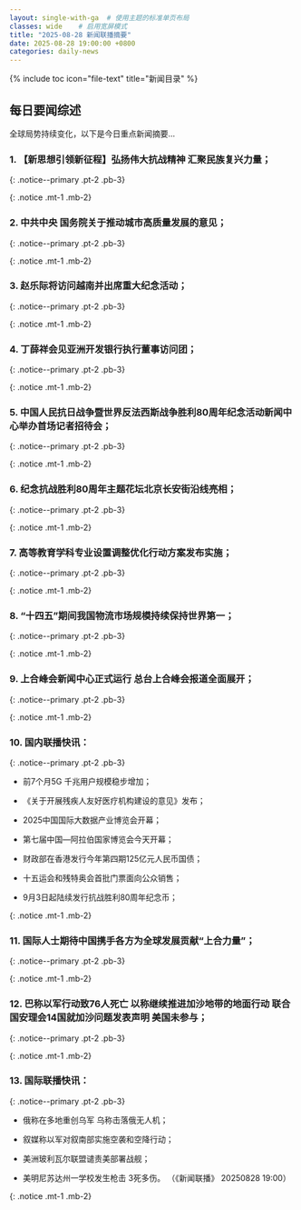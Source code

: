 ```yaml
---
layout: single-with-ga  # 使用主题的标准单页布局
classes: wide    # 启用宽屏模式
title: "2025-08-28 新闻联播摘要"
date: 2025-08-28 19:00:00 +0800
categories: daily-news
---
```


{% include toc icon="file-text" title="新闻目录" %}
   
## 每日要闻综述

全球局势持续变化，以下是今日重点新闻摘要...

### 1. 【新思想引领新征程】弘扬伟大抗战精神 汇聚民族复兴力量； 

{: .notice--primary .pt-2 .pb-3}

{: .notice .mt-1 .mb-2}

### 2. 中共中央 国务院关于推动城市高质量发展的意见； 

{: .notice--primary .pt-2 .pb-3}

{: .notice .mt-1 .mb-2}

### 3. 赵乐际将访问越南并出席重大纪念活动； 

{: .notice--primary .pt-2 .pb-3}

{: .notice .mt-1 .mb-2}

### 4. 丁薛祥会见亚洲开发银行执行董事访问团； 

{: .notice--primary .pt-2 .pb-3}

{: .notice .mt-1 .mb-2}

### 5. 中国人民抗日战争暨世界反法西斯战争胜利80周年纪念活动新闻中心举办首场记者招待会； 

{: .notice--primary .pt-2 .pb-3}

{: .notice .mt-1 .mb-2}

### 6. 纪念抗战胜利80周年主题花坛北京长安街沿线亮相； 

{: .notice--primary .pt-2 .pb-3}

{: .notice .mt-1 .mb-2}

### 7. 高等教育学科专业设置调整优化行动方案发布实施； 

{: .notice--primary .pt-2 .pb-3}

{: .notice .mt-1 .mb-2}

### 8. “十四五”期间我国物流市场规模持续保持世界第一； 

{: .notice--primary .pt-2 .pb-3}

{: .notice .mt-1 .mb-2}

### 9. 上合峰会新闻中心正式运行 总台上合峰会报道全面展开； 

{: .notice--primary .pt-2 .pb-3}

{: .notice .mt-1 .mb-2}

### 10. 国内联播快讯： 

{: .notice--primary .pt-2 .pb-3}

- 前7个月5G 千兆用户规模稳步增加；

- 《关于开展残疾人友好医疗机构建设的意见》发布；

- 2025中国国际大数据产业博览会开幕；

- 第七届中国—阿拉伯国家博览会今天开幕；

- 财政部在香港发行今年第四期125亿元人民币国债；

- 十五运会和残特奥会首批门票面向公众销售；

- 9月3日起陆续发行抗战胜利80周年纪念币；

{: .notice .mt-1 .mb-2}

### 11. 国际人士期待中国携手各方为全球发展贡献“上合力量”； 

{: .notice--primary .pt-2 .pb-3}

{: .notice .mt-1 .mb-2}

### 12. 巴称以军行动致76人死亡 以称继续推进加沙地带的地面行动 联合国安理会14国就加沙问题发表声明 美国未参与； 

{: .notice--primary .pt-2 .pb-3}

{: .notice .mt-1 .mb-2}

### 13. 国际联播快讯： 

{: .notice--primary .pt-2 .pb-3}

- 俄称在多地重创乌军 乌称击落俄无人机；

- 叙媒称以军对叙南部实施空袭和空降行动；

- 美洲玻利瓦尔联盟谴责美部署战舰；

- 美明尼苏达州一学校发生枪击 3死多伤。 （《新闻联播》 20250828 19:00）

{: .notice .mt-1 .mb-2}